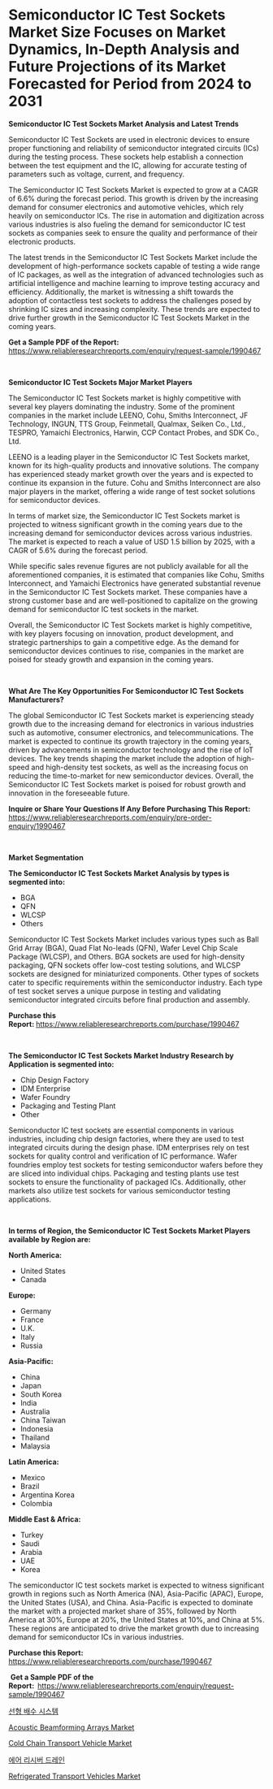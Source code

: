 <p><h1>Semiconductor IC Test Sockets Market Size Focuses on Market Dynamics, In-Depth Analysis and Future Projections of its Market Forecasted for Period from 2024 to 2031</h1></p><p><strong>Semiconductor IC Test Sockets Market Analysis and Latest Trends</strong></p>
<p><p>Semiconductor IC Test Sockets are used in electronic devices to ensure proper functioning and reliability of semiconductor integrated circuits (ICs) during the testing process. These sockets help establish a connection between the test equipment and the IC, allowing for accurate testing of parameters such as voltage, current, and frequency.</p><p>The Semiconductor IC Test Sockets Market is expected to grow at a CAGR of 6.6% during the forecast period. This growth is driven by the increasing demand for consumer electronics and automotive vehicles, which rely heavily on semiconductor ICs. The rise in automation and digitization across various industries is also fueling the demand for semiconductor IC test sockets as companies seek to ensure the quality and performance of their electronic products.</p><p>The latest trends in the Semiconductor IC Test Sockets Market include the development of high-performance sockets capable of testing a wide range of IC packages, as well as the integration of advanced technologies such as artificial intelligence and machine learning to improve testing accuracy and efficiency. Additionally, the market is witnessing a shift towards the adoption of contactless test sockets to address the challenges posed by shrinking IC sizes and increasing complexity. These trends are expected to drive further growth in the Semiconductor IC Test Sockets Market in the coming years.</p></p>
<p><strong>Get a Sample PDF of the Report:&nbsp;</strong> <a href="https://www.reliableresearchreports.com/enquiry/request-sample/1990467">https://www.reliableresearchreports.com/enquiry/request-sample/1990467</a></p>
<p>&nbsp;</p>
<p><strong>Semiconductor IC Test Sockets Major Market Players</strong></p>
<p><p>The Semiconductor IC Test Sockets market is highly competitive with several key players dominating the industry. Some of the prominent companies in the market include LEENO, Cohu, Smiths Interconnect, JF Technology, INGUN, TTS Group, Feinmetall, Qualmax, Seiken Co., Ltd., TESPRO, Yamaichi Electronics, Harwin, CCP Contact Probes, and SDK Co., Ltd.</p><p>LEENO is a leading player in the Semiconductor IC Test Sockets market, known for its high-quality products and innovative solutions. The company has experienced steady market growth over the years and is expected to continue its expansion in the future. Cohu and Smiths Interconnect are also major players in the market, offering a wide range of test socket solutions for semiconductor devices.</p><p>In terms of market size, the Semiconductor IC Test Sockets market is projected to witness significant growth in the coming years due to the increasing demand for semiconductor devices across various industries. The market is expected to reach a value of USD 1.5 billion by 2025, with a CAGR of 5.6% during the forecast period.</p><p>While specific sales revenue figures are not publicly available for all the aforementioned companies, it is estimated that companies like Cohu, Smiths Interconnect, and Yamaichi Electronics have generated substantial revenue in the Semiconductor IC Test Sockets market. These companies have a strong customer base and are well-positioned to capitalize on the growing demand for semiconductor IC test sockets in the market.</p><p>Overall, the Semiconductor IC Test Sockets market is highly competitive, with key players focusing on innovation, product development, and strategic partnerships to gain a competitive edge. As the demand for semiconductor devices continues to rise, companies in the market are poised for steady growth and expansion in the coming years.</p></p>
<p>&nbsp;</p>
<p><strong>What Are The Key Opportunities For Semiconductor IC Test Sockets Manufacturers?</strong></p>
<p><p>The global Semiconductor IC Test Sockets market is experiencing steady growth due to the increasing demand for electronics in various industries such as automotive, consumer electronics, and telecommunications. The market is expected to continue its growth trajectory in the coming years, driven by advancements in semiconductor technology and the rise of IoT devices. The key trends shaping the market include the adoption of high-speed and high-density test sockets, as well as the increasing focus on reducing the time-to-market for new semiconductor devices. Overall, the Semiconductor IC Test Sockets market is poised for robust growth and innovation in the foreseeable future.</p></p>
<p><strong>Inquire or Share Your Questions If Any Before Purchasing This Report:</strong> <a href="https://www.reliableresearchreports.com/enquiry/pre-order-enquiry/1990467">https://www.reliableresearchreports.com/enquiry/pre-order-enquiry/1990467</a></p>
<p>&nbsp;</p>
<p><strong>Market Segmentation</strong></p>
<p><strong>The Semiconductor IC Test Sockets Market Analysis by types is segmented into:</strong></p>
<p><ul><li>BGA</li><li>QFN</li><li>WLCSP</li><li>Others</li></ul></p>
<p><p>Semiconductor IC Test Sockets Market includes various types such as Ball Grid Array (BGA), Quad Flat No-leads (QFN), Wafer Level Chip Scale Package (WLCSP), and Others. BGA sockets are used for high-density packaging, QFN sockets offer low-cost testing solutions, and WLCSP sockets are designed for miniaturized components. Other types of sockets cater to specific requirements within the semiconductor industry. Each type of test socket serves a unique purpose in testing and validating semiconductor integrated circuits before final production and assembly.</p></p>
<p><strong>Purchase this Report:&nbsp;</strong><a href="https://www.reliableresearchreports.com/purchase/1990467">https://www.reliableresearchreports.com/purchase/1990467</a></p>
<p>&nbsp;</p>
<p><strong>The Semiconductor IC Test Sockets Market Industry Research by Application is segmented into:</strong></p>
<p><ul><li>Chip Design Factory</li><li>IDM Enterprise</li><li>Wafer Foundry</li><li>Packaging and Testing Plant</li><li>Other</li></ul></p>
<p><p>Semiconductor IC test sockets are essential components in various industries, including chip design factories, where they are used to test integrated circuits during the design phase. IDM enterprises rely on test sockets for quality control and verification of IC performance. Wafer foundries employ test sockets for testing semiconductor wafers before they are sliced into individual chips. Packaging and testing plants use test sockets to ensure the functionality of packaged ICs. Additionally, other markets also utilize test sockets for various semiconductor testing applications.</p></p>
<p>&nbsp;</p>
<p><strong>In terms of Region, the Semiconductor IC Test Sockets Market Players available by Region are:</strong></p>
<p>
    <p> <strong> North America: </strong>
        <ul>
            <li>United States</li>
            <li>Canada</li>
        </ul>
        </p> 
    <p> <strong> Europe: </strong>
        <ul>
            <li>Germany</li>
            <li>France</li>
            <li>U.K.</li>
            <li>Italy</li>
            <li>Russia</li>
        </ul>
        </p> 
    <p> <strong> Asia-Pacific: </strong>
        <ul>
            <li>China</li>
            <li>Japan</li>
            <li>South Korea</li>
            <li>India</li>
            <li>Australia</li>
            <li>China Taiwan</li>
            <li>Indonesia</li>
            <li>Thailand</li>
            <li>Malaysia</li>
        </ul>
        </p> 
    <p> <strong> Latin America: </strong>
        <ul>
            <li>Mexico</li>
            <li>Brazil</li>
            <li>Argentina Korea</li>
            <li>Colombia</li>
        </ul>
        </p> 
    <p> <strong> Middle East & Africa: </strong>
        <ul>
            <li>Turkey</li>
            <li>Saudi</li>
            <li>Arabia</li>
            <li>UAE</li>
            <li>Korea</li>
        </ul>
    </p>
    </p>
<p><p>The semiconductor IC test sockets market is expected to witness significant growth in regions such as North America (NA), Asia-Pacific (APAC), Europe, the United States (USA), and China. Asia-Pacific is expected to dominate the market with a projected market share of 35%, followed by North America at 30%, Europe at 20%, the United States at 10%, and China at 5%. These regions are anticipated to drive the market growth due to increasing demand for semiconductor ICs in various industries.</p></p>
<p><strong>Purchase this Report: </strong><a href="https://www.reliableresearchreports.com/purchase/1990467">https://www.reliableresearchreports.com/purchase/1990467</a></p>
<p>&nbsp;<strong>Get a Sample PDF of the Report:&nbsp;&nbsp;</strong><a href="https://www.reliableresearchreports.com/enquiry/request-sample/1990467">https://www.reliableresearchreports.com/enquiry/request-sample/1990467</a></p>
<p><strong></strong></p>
<p><p><a href="https://github.com/CliftonFisher9067/Market-Research-Report-List-1/blob/main/784660413341.md">선형 배수 시스템</a></p><p><a href="https://github.com/Glendatilghmankmgz0rbhwpy/Market-Research-Report-List-1/blob/main/acoustic-beamforming-arrays-market.md">Acoustic Beamforming Arrays Market</a></p><p><a href="https://issuu.com/reportprime-2/docs/cold-chain-transport-vehicle-market-size-2030.pptx">Cold Chain Transport Vehicle Market</a></p><p><a href="https://github.com/fernandotryO5lson96765/Market-Research-Report-List-1/blob/main/338830613342.md">에어 리시버 드레인</a></p><p><a href="https://issuu.com/reportprime-2/docs/refrigerated-transport-vehicles-market-size-2030.p">Refrigerated Transport Vehicles Market</a></p></p>
